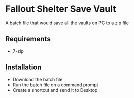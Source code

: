 # Fallout Shelter Save Vault
A batch file that would save all the vaults on PC to a zip file

## Requirements
* 7-zip

## Installation

* Download the batch file
* Run the batch file on a command prompt
* Create a shortcut and send it to Desktop






